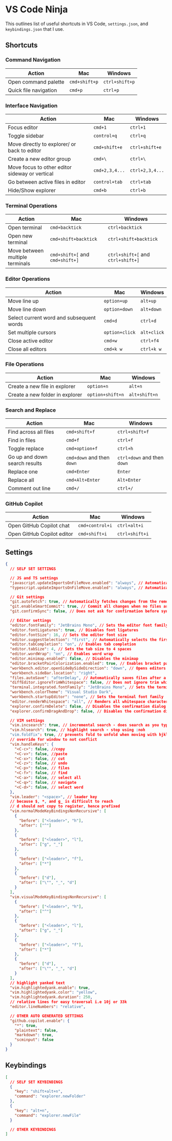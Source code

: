 # VS Code Ninja

This outlines list of useful shortcuts in VS Code, `settings.json`, and `keybindings.json` that I use.

## Shortcuts

### Command Navigation

| Action                | Mac           | Windows        |
| --------------------- | ------------- | -------------- |
| Open command palette  | `cmd+shift+p` | `ctrl+shift+p` |
| Quick file navigation | `cmd+p`       | `ctrl+p`       |

### Interface Navigation

| Action                                         | Mac            | Windows         |
| ---------------------------------------------- | -------------- | --------------- |
| Focus editor                                   | `cmd+1`        | `ctrl+1`        |
| Toggle sidebar                                 | `control+q`    | `ctrl+q`        |
| Move directly to explorer/ or back to editor   | `cmd+shift+e`  | `ctrl+shift+e`  |
| Create a new editor group                      | `cmd+\`        | `ctrl+\`        |
| Move focus to other editor sideway or vertical | `cmd+2,3,4...` | `ctrl+2,3,4...` |
| Go between active files in editor              | `control+tab`  | `ctrl+tab`      |
| Hide/Show explorer							               | `cmd+b`        | `ctrl+b`        |

### Terminal Operations

| Action                          | Mac                             | Windows                           |
| ------------------------------- | ------------------------------- | --------------------------------- |
| Open terminal                   | `cmd+backtick`                  | `ctrl+backtick`                   |
| Open new terminal               | `cmd+shift+backtick`            | `ctrl+shift+backtick`             |
| Move between multiple terminals | `cmd+shift+[` and `cmd+shift+]` | `ctrl+shift+[` and `ctrl+shift+]` |

### Editor Operations

| Action                                   | Mac            | Windows     |
| ---------------------------------------- | -------------- | ----------- |
| Move line up                             | `option+up`    | `alt+up`    |
| Move line down                           | `option+down`  | `alt+down`  |
| Select current word and subsequent words | `cmd+d`        | `ctrl+d`    |
| Set multiple cursors                     | `option+click` | `alt+click` |
| Close active editor                      | `cmd+w`        | `ctrl+f4`   |
| Close all editors                        | `cmd+k w`      | `ctrl+k w`  |

### File Operations

| Action                          | Mac              | Windows       |
| ------------------------------- | ---------------- | ------------- |
| Create a new file in explorer   | `option+n`       | `alt+n`       |
| Create a new folder in explorer | `option+shift+n` | `alt+shift+n` |

### Search and Replace

| Action                        | Mac                        | Windows                     |
| ----------------------------- | -------------------------- | --------------------------- |
| Find across all files         | `cmd+shift+f`              | `ctrl+shift+f`              |
| Find in files                 | `cmd+f`                    | `ctrl+f`                    |
| Toggle replace                | `cmd+option+f`             | `ctrl+h`                    |
| Go up and down search results | `cmd+down` and then `down` | `ctrl+down` and then `down` |
| Replace one                   | `cmd+Enter`                | `Enter`                     |
| Replace all                   | `cmd+Alt+Enter`            | `Alt+Enter`                 |
| Comment out line              | `cmd+/`                    | `ctrl+/`                    |

### GitHub Copilot

| Action                     | Mac             | Windows        |
| -------------------------- | --------------- | -------------- |
| Open GitHub Copilot chat   | `cmd+control+i` | `ctrl+alt+i`   |
| Open GitHub Copilot editor | `cmd+shift+i`   | `ctrl+shift+i` |

## Settings

```json
{
  // SELF SET SETTINGS

  // JS and TS settings
  "javascript.updateImportsOnFileMove.enabled": "always", // Automatically updates imports when JavaScript files are moved
  "typescript.updateImportsOnFileMove.enabled": "always", // Automatically updates imports when TypeScript files are moved

  // Git settings
  "git.autofetch": true, // Automatically fetches changes from the remote repository
  "git.enableSmartCommit": true, // Commit all changes when no files are added/staged for commit
  "git.confirmSync": false, // Does not ask for confirmation before syncing changes

  // Editor settings
  "editor.fontFamily": "JetBrains Mono", // Sets the editor font family
  "editor.fontLigatures": true, // Disables font ligatures
  "editor.fontSize": 16, // Sets the editor font size
  "editor.suggestSelection": "first", // Automatically selects the first suggestion when pressing Tab
  "editor.tabCompletion": "on", // Enables tab completion
  "editor.tabSize": 4, // Sets the tab size to 4 spaces
  "editor.wordWrap": "on", // Enables word wrap
  "editor.minimap.enabled": false, // Disables the minimap
  "editor.bracketPairColorization.enabled": true, // Enables bracket pair colorization
  "workbench.editor.openSideBySideDirection": "down", // Opens editors side by side in a downward direction
  "workbench.sideBar.location": "right",
  "files.autoSave": "afterDelay", // Automatically saves files after a delay
  "diffEditor.ignoreTrimWhitespace": false, // Does not ignore trim whitespace in the diff editor
  "terminal.integrated.fontFamily": "JetBrains Mono", // Sets the terminal font family
  "workbench.colorTheme": "Visual Studio Dark",
  "workbench.startupEditor": "none", // Sets the terminal font family
  "editor.renderWhitespace": "all", // Renders all whitespace characters in the editor with dots and dashes
  "explorer.confirmDelete": false, // Disables the confirmation dialog when deleting files
  "explorer.confirmDragAndDrop": false, // Disables the confirmation dialog when deleting files

  // VIM settings
  "vim.incsearch": true, // incremental search - does search as you type
  "vim.hlsearch": true, // highlight search - stop using :noh
  "vim.foldfix": true, // prevents fold to unfold when moving with hjkl
  // override for window to not conflict
  "vim.handleKeys": {
    "<C-c>": false, //copy
    "<C-v>": false, //paste
    "<C-x>": false, // cut
    "<C-z>": false, // undo
    "<C-p>": false, // files
    "<C-f>": false, // find
    "<C-a>": false, // select all
    "<C-q>": false, // navigate
    "<C-d>": false, // select word
  },
  "vim.leader": "<space>", // leader key
  // because $, *, and g_ is difficult to reach 
  // d should not copy to register, hence prefixed
  "vim.normalModeKeyBindingsNonRecursive": [
    {
      "before": ["<leader>", "h"],
      "after": ["^"]
    },
    {
      "before": ["<leader>", "l"],
      "after": ["g", "_"]
    },
    {
      "before": ["<leader>", "f"],
      "after": ["*"]
    },
    {
      "before": ["d"],
      "after": ["\"", "_", "d"]
    }
  ],
  "vim.visualModeKeyBindingsNonRecursive": [
    {
      "before": ["<leader>", "h"],
      "after": ["^"]
    },
    {
      "before": ["<leader>", "l"],
      "after": ["g", "_"]
    },
    {
      "before": ["<leader>", "f"],
      "after": ["*"]
    },
    {
      "before": ["d"],
      "after": ["\"", "_", "d"]
    }
  ],
  // highlight yanked text
  "vim.highlightedyank.enable": true,
  "vim.highlightedyank.color": "yellow",
  "vim.highlightedyank.duration": 250,
  // relative lines for easy traversal i.e 10j or 33k
  "editor.lineNumbers": "relative",

  // OTHER AUTO GENERATED SETTINGS
  "github.copilot.enable": {
    "*": true,
    "plaintext": false,
    "markdown": true,
    "scminput": false
  }
}
```

## Keybindings

```json
[
  // SELF SET KEYBINDINGS
  {
    "key": "shift+alt+n",
    "command": "explorer.newFolder"
  },
  {
    "key": "alt+n",
    "command": "explorer.newFile"
  }

  // OTHER KEYBINDINGS
]
```
